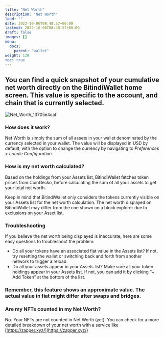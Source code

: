 ```yaml
---
title: "Net Worth"
description: "Net Worth"
lead: ""
date: 2022-10-06T08:48:57+00:00
lastmod: 2022-10-06T08:48:57+00:00
draft: false
images: []
menu:
  docs:
    parent: "wallet"
weight: 120
toc: true
---
```


## You can find a quick snapshot of your cumulative net worth directly on the BitindiWallet home screen. This value is specific to the account, and chain that is currently selected.

![Net_Worth_13705e4caf](https://github.com/bitindi/docs/assets/119077822/94b78fc2-fae2-45d7-8a78-07fd0820013f)

### How does it work?
Net Worth is simply the sum of all assets in your wallet denominated by the currency selected in your wallet. The value will be displayed in USD by default, with the option to change the currency by navigating to *Preferences > Locale Configuration*.

### How is my net worth calculated?

Based on the holdings from your Assets list, BitindiWallet fetches token prices from CoinGecko, before calculating the sum of all your assets to get your total net worth.

Keep in mind that BitindiWallet only considers the tokens currently visible on your Assets list for the net worth calculation. The net worth displayed on BitindiWallet may differ from the one shown on a block explorer due to exclusions on your Asset list.

### Troubleshooting

If you believe the net worth being displayed is inaccurate, here are some easy questions to troubleshoot the problem:

- Do all your tokens have an associated fiat value in the Assets list? If not, try resetting the wallet or switching back and forth from another network to trigger a reload.
- Do all your assets appear in your Assets list? Make sure all your token holdings appear in your Assets list. If not, you can add it by clicking “+ Add Token” at the bottom of the list.

### Remember, this feature shows an approximate value. The actual value in fiat might differ after swaps and bridges.

### Are my NFTs counted in my Net Worth?
No. Your NFTs are not counted in Net Worth (yet). You can check for a more detailed breakdown of your net worth with a service like [https://zapper.xyz/](https://zapper.xyz/)

